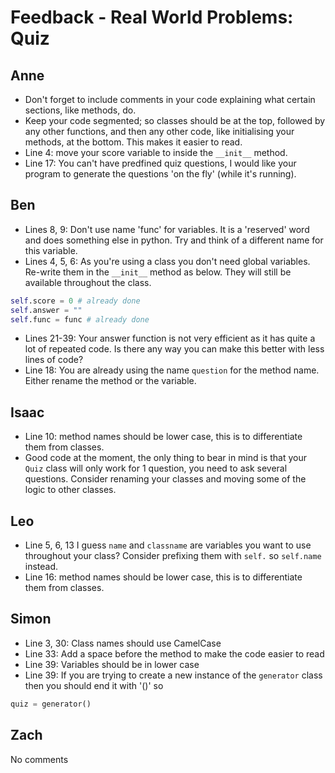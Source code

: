# Feedback - Real World Problems: Quiz

## Anne

- Don't forget to include comments in your code explaining what certain sections, like methods, do.
- Keep your code segmented; so classes should be at the top, followed by any other functions, and then any other code, like initialising your methods, at the bottom. This makes it easier to read.
- Line 4: move your score variable to inside the `__init__` method.
- Line 17: You can't have predfined quiz questions, I would like your program to generate the questions 'on the fly' (while it's running).

## Ben

- Lines 8, 9: Don't use name 'func' for variables. It is a 'reserved' word and does something else in python. Try and think of a different name for this variable.
- Lines 4, 5, 6: As you're using a class you don't need global variables. Re-write them in the `__init__` method as below. They will still be available throughout the class.
```python
self.score = 0 # already done
self.answer = ""
self.func = func # already done
```
- Lines 21-39: Your answer function is not very efficient as it has quite a lot of repeated code. Is there any way you can make this better with less lines of code?
- Line 18: You are already using the name `question` for the method name. Either rename the method or the variable.

## Isaac

- Line 10: method names should be lower case, this is to differentiate them from classes.
- Good code at the moment, the only thing to bear in mind is that your `Quiz` class will only work for 1 question, you need to ask several questions. Consider renaming your classes and moving some of the logic to other classes.

## Leo

- Line 5, 6, 13 I guess `name` and `classname` are variables you want to use throughout your class? Consider prefixing them with `self.` so `self.name` instead.
- Line 16: method names should be lower case, this is to differentiate them from classes.

## Simon

- Line 3, 30: Class names should use CamelCase
- Line 33: Add a space before the method to make the code easier to read
- Line 39: Variables should be in lower case
- Line 39: If you are trying to create a new instance of the `generator` class then you should end it with '()' so
```python
quiz = generator()
```

##  Zach

No comments
